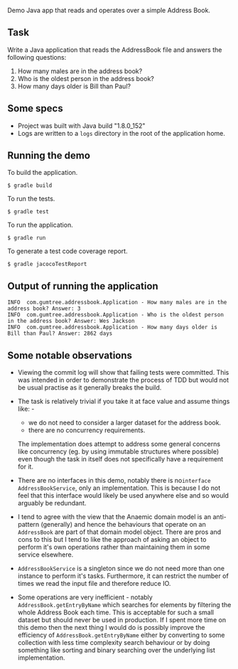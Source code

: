 Demo Java app that reads and operates over a simple Address Book.

## Task

Write a Java application that reads the AddressBook file and answers the following questions:

1. How many males are in the address book?
2. Who is the oldest person in the address book?
3. How many days older is Bill than Paul?

## Some specs

- Project was built with Java build "1.8.0_152"
- Logs are written to a `logs` directory in the root of the application home.

## Running the demo

To build the application.

```
$ gradle build
```

To run the tests.

```
$ gradle test
```

To run the application.

```
$ gradle run
```

To generate a test code coverage report.

```
$ gradle jacocoTestReport
```

## Output of running the application

```text
INFO  com.gumtree.addressbook.Application - How many males are in the address book? Answer: 3
INFO  com.gumtree.addressbook.Application - Who is the oldest person in the address book? Answer: Wes Jackson
INFO  com.gumtree.addressbook.Application - How many days older is Bill than Paul? Answer: 2862 days
```

## Some notable observations

- Viewing the commit log will show that failing tests were committed. This was intended in order to 
demonstrate the process of TDD but would not be usual practise as it generally breaks the build.

- The task is relatively trivial if you take it at face value and assume things like: -
   - we do not need to consider a larger dataset for the address book.
   - there are no concurrency requirements. 
   
  The implementation does attempt to address some general concerns like concurrency (eg. by using
   immutable structures where possible) even though the task in itself does not specifically have
    a requirement for it.

- There are no interfaces in this demo, notably there is no`interface AddressBookService`, only 
an implementation. This is because I do not feel that this interface would likely be used anywhere 
else and so would arguably be redundant.

- I tend to agree with the view that the Anaemic domain model is an anti-pattern (generally) and 
hence the behaviours that operate on an `AddressBook` are part of that domain model object. There
 are pros and cons to this but I tend to like the approach of asking an object to perform it's 
 own operations rather than maintaining them in some service elsewhere. 
 
- `AddressBookService` is a singleton since we do not need more than one instance to perform it's
 tasks. Furthermore, it can restrict the number of times we read the input file and therefore 
 reduce IO.
 
- Some operations are very inefficient - notably `AddressBook.getEntryByName` which searches for 
elements by filtering the whole Address Book each time. This is acceptable for such a 
small dataset but should never be used in production. If I spent more time on this demo then the next 
thing I would do is possibly improve the efficiency of `AddressBook.getEntryByName` either by 
converting to some collection with less time complexity search behaviour or by doing something 
like sorting and binary searching over the underlying list implementation.
